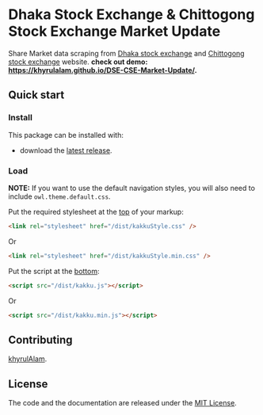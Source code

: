 # Dhaka Stock Exchange & Chittogong Stock Exchange Market Update

Share Market data scraping from [Dhaka stock exchange](https://www.dsebd.org/) and [Chittogong stock exchange](http://www.cse.com.bd/) website.
**check out demo: https://khyrulalam.github.io/DSE-CSE-Market-Update/.**


## Quick start

### Install

This package can be installed with:

- download the [latest release](https://github.com/khyrulAlam/DSE-CSE-Market-Update/archive/master.zip).

### Load

**NOTE:** If you want to use the default navigation styles, you will also need to include `owl.theme.default.css`.


Put the required stylesheet at the [top](https://developer.yahoo.com/performance/rules.html#css_top) of your markup:

```html
<link rel="stylesheet" href="/dist/kakkuStyle.css" />
```
Or

```html
<link rel="stylesheet" href="/dist/kakkuStyle.min.css" />
```


Put the script at the [bottom](https://developer.yahoo.com/performance/rules.html#js_bottom):

```html
<script src="/dist/kakku.js"></script>
```
Or

```html
<script src="/dist/kakku.min.js"></script>
```


## Contributing

[khyrulAlam](https://github.com/khyrulAlam).


## License

The code and the documentation are released under the [MIT License](LICENSE).